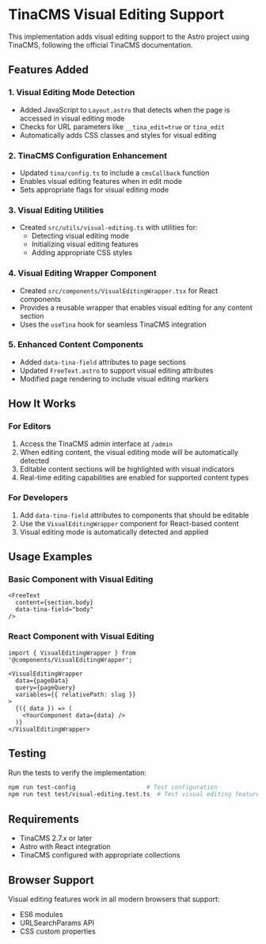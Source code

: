 # TinaCMS Visual Editing Support

This implementation adds visual editing support to the Astro project using TinaCMS, following the official TinaCMS documentation.

## Features Added

### 1. Visual Editing Mode Detection
- Added JavaScript to `Layout.astro` that detects when the page is accessed in visual editing mode
- Checks for URL parameters like `__tina_edit=true` or `tina_edit`
- Automatically adds CSS classes and styles for visual editing

### 2. TinaCMS Configuration Enhancement
- Updated `tina/config.ts` to include a `cmsCallback` function
- Enables visual editing features when in edit mode
- Sets appropriate flags for visual editing mode

### 3. Visual Editing Utilities
- Created `src/utils/visual-editing.ts` with utilities for:
  - Detecting visual editing mode
  - Initializing visual editing features
  - Adding appropriate CSS styles

### 4. Visual Editing Wrapper Component
- Created `src/components/VisualEditingWrapper.tsx` for React components
- Provides a reusable wrapper that enables visual editing for any content section
- Uses the `useTina` hook for seamless TinaCMS integration

### 5. Enhanced Content Components
- Added `data-tina-field` attributes to page sections
- Updated `FreeText.astro` to support visual editing attributes
- Modified page rendering to include visual editing markers

## How It Works

### For Editors
1. Access the TinaCMS admin interface at `/admin`
2. When editing content, the visual editing mode will be automatically detected
3. Editable content sections will be highlighted with visual indicators
4. Real-time editing capabilities are enabled for supported content types

### For Developers
1. Add `data-tina-field` attributes to components that should be editable
2. Use the `VisualEditingWrapper` component for React-based content
3. Visual editing mode is automatically detected and applied

## Usage Examples

### Basic Component with Visual Editing
```astro
<FreeText
  content={section.body}
  data-tina-field="body"
/>
```

### React Component with Visual Editing
```tsx
import { VisualEditingWrapper } from '@components/VisualEditingWrapper';

<VisualEditingWrapper
  data={pageData}
  query={pageQuery}
  variables={{ relativePath: slug }}
>
  {({ data }) => (
    <YourComponent data={data} />
  )}
</VisualEditingWrapper>
```

## Testing

Run the tests to verify the implementation:
```bash
npm run test-config                    # Test configuration
npm run test test/visual-editing.test.ts  # Test visual editing features
```

## Requirements

- TinaCMS 2.7.x or later
- Astro with React integration
- TinaCMS configured with appropriate collections

## Browser Support

Visual editing features work in all modern browsers that support:
- ES6 modules
- URLSearchParams API
- CSS custom properties
